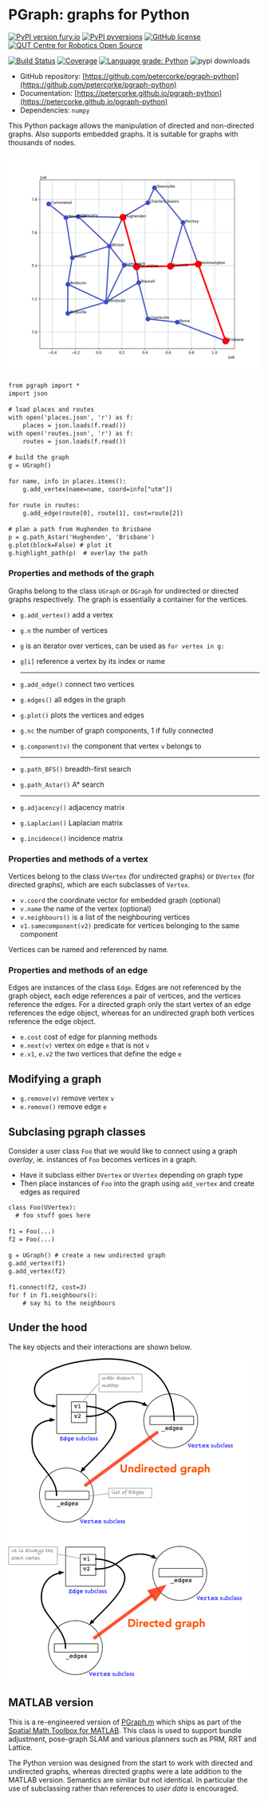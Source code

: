 # PGraph: graphs for Python

[![PyPI version fury.io](https://badge.fury.io/py/pgraph-python.svg)](https://pypi.python.org/pypi/pgraph-python/)
[![PyPI pyversions](https://img.shields.io/pypi/pyversions/pgraph-python)](https://pypi.python.org/pypi/pgraph-python/)
[![GitHub license](https://img.shields.io/github/license/Naereen/StrapDown.js.svg)](https://github.com/petercorke/pgraph-python/blob/master/LICENSE)
[![QUT Centre for Robotics Open Source](https://github.com/qcr/qcr.github.io/raw/master/misc/badge.svg)](https://qcr.github.io)

[![Build Status](https://github.com/petercorke/pgraph-python/workflows/build/badge.svg?branch=master)](https://github.com/petercorke/pgraph-python/actions?query=workflow%3Abuild)
[![Coverage](https://codecov.io/gh/petercorke/pgraph-python/branch/master/graph/badge.svg)](https://codecov.io/gh/petercorke/pgraph-python)
[![Language grade: Python](https://img.shields.io/lgtm/grade/python/g/petercorke/pgraph-python.svg?logo=lgtm&logoWidth=18)](https://lgtm.com/projects/g/petercorke/pgraph-python/context:python)
![pypi downloads](https://img.shields.io/pypi/dw/pgraph-python)

- GitHub repository: [https://github.com/petercorke/pgraph-python](https://github.com/petercorke/pgraph-python)
- Documentation: [https://petercorke.github.io/pgraph-python](https://petercorke.github.io/pgraph-python)
- Dependencies: `numpy`


This Python package allows the manipulation of directed and non-directed graphs.  Also supports embedded graphs.  It is suitable for graphs with thousands of nodes.

![road network](https://github.com/petercorke/pgraph-python/raw/master/examples/roads.png)

```
from pgraph import *
import json

# load places and routes
with open('places.json', 'r') as f:
    places = json.loads(f.read())
with open('routes.json', 'r') as f:
    routes = json.loads(f.read())

# build the graph
g = UGraph()

for name, info in places.items():
    g.add_vertex(name=name, coord=info["utm"])

for route in routes:
    g.add_edge(route[0], route[1], cost=route[2])

# plan a path from Hughenden to Brisbane
p = g.path_Astar('Hughenden', 'Brisbane')
g.plot(block=False) # plot it
g.highlight_path(p)  # overlay the path
```

### Properties and methods of the graph
Graphs belong to the class `UGraph` or `DGraph` for undirected or directed graphs respectively.  The graph is essentially a container for the vertices.

- `g.add_vertex()` add a vertex
- `g.n` the number of vertices
- `g` is an iterator over vertices, can be used as `for vertex in g:`
- `g[i]` reference a vertex by its index or name

    ***
- `g.add_edge()` connect two vertices
- `g.edges()` all edges in the graph
- `g.plot()` plots the vertices and edges
- `g.nc` the number of graph components, 1 if fully connected
- `g.component(v)` the component that vertex `v` belongs to

    ***
- `g.path_BFS()` breadth-first search
- `g.path_Astar()` A* search

    ***
- `g.adjacency()` adjacency matrix
- `g.Laplacian()` Laplacian matrix
- `g.incidence()` incidence matrix

### Properties and methods of a vertex
Vertices belong to the class `UVertex` (for undirected graphs) or `DVertex` (for directed graphs), which are each subclasses of `Vertex`.

- `v.coord` the coordinate vector for embedded graph (optional)
- `v.name` the name of the vertex (optional)
- `v.neighbours()` is a list of the neighbouring vertices
- `v1.samecomponent(v2)` predicate for vertices belonging to the same component

Vertices can be named and referenced by name.

### Properties and methods of an edge
Edges are instances of the class `Edge`.
Edges are not referenced by the graph object, each edge references a pair of vertices, and the vertices reference the edges.  For a directed graph only the start vertex of an edge references the edge object, whereas for an undirected graph both vertices reference the edge object.

- `e.cost` cost of edge for planning methods
- `e.next(v)` vertex on edge `e` that is not `v`
- `e.v1`, `e.v2` the two vertices that define the edge `e`

## Modifying a graph

- `g.remove(v)` remove vertex `v`
- `e.remove()` remove edge `e`

## Subclasing pgraph classes

Consider a user class `Foo` that we would like to connect using a graph _overlay_, ie.
instances of `Foo` becomes vertices in a graph.

- Have it subclass either `DVertex` or `UVertex` depending on graph type
- Then place instances of `Foo` into the graph using `add_vertex` and create edges as required

```
class Foo(UVertex):
  # foo stuff goes here
  
f1 = Foo(...)
f2 = Foo(...)

g = UGraph() # create a new undirected graph
g.add_vertex(f1)
g.add_vertex(f2)

f1.connect(f2, cost=3)
for f in f1.neighbours():
    # say hi to the neighbours
```

## Under the hood

The key objects and their interactions are shown below.

![data structures](https://github.com/petercorke/pgraph-python/raw/master/docs/source/datastructures.png)

## MATLAB version

This is a re-engineered version of [PGraph.m](https://github.com/petercorke/spatialmath-matlab/blob/master/PGraph.m) which ships as part of the [Spatial Math Toolbox for MATLAB](https://github.com/petercorke/spatialmath-matlab).  This class is used to support bundle adjustment, pose-graph SLAM and various planners such as PRM, RRT and Lattice.

The Python version was designed from the start to work with directed and undirected graphs, whereas directed graphs were a late addition to the MATLAB version.  Semantics are similar but not identical.  In particular the use of subclassing rather than references to
_user data_ is encouraged.






